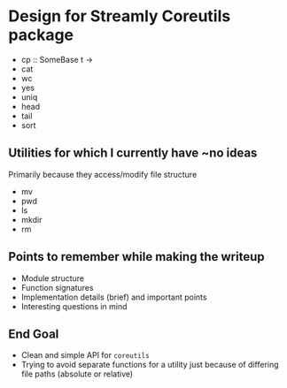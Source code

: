 # Design for Streamly Coreutils package

* cp :: SomeBase t ->
* cat
* wc
* yes
* uniq
* head
* tail
* sort


## Utilities for which I currently have ~no ideas
Primarily because they access/modify file structure

* mv
* pwd
* ls
* mkdir
* rm


## Points to remember while making the writeup

* Module structure
* Function signatures
* Implementation details (brief) and important points
* Interesting questions in mind


## End Goal

* Clean and simple API for `coreutils`
* Trying to avoid separate functions for a utility just because
  of differing file paths (absolute or relative)
